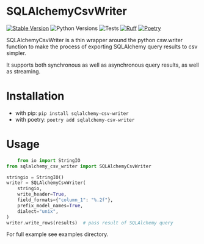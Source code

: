 # SQLAlchemyCsvWriter

[![Stable Version](https://img.shields.io/pypi/v/sqlalchemy_csv_writer?label=stable)](https://pypi.org/project/sqlalchemy-csv-writer/#history)
![Python Versions](https://img.shields.io/pypi/pyversions/sqlalchemy_csv_writer)
![Tests](https://github.com/github/docs/actions/workflows/test.yml/badge.svg?branch=main)
[![Ruff](https://img.shields.io/endpoint?url=https://raw.githubusercontent.com/astral-sh/ruff/main/assets/badge/v2.json)](https://github.com/astral-sh/ruff)
[![Poetry](https://img.shields.io/endpoint?url=https://python-poetry.org/badge/v0.json)](https://python-poetry.org/)

SQLAlchemyCsvWriter is a thin wrapper around the python csw.writer function to make the process of exporting 
SQLAlchemy query results to csv simpler. 

It supports both synchronous as well as asynchronous query results, as well as streaming.

# Installation
- with pip: `pip install sqlalchemy-csv-writer`
- with poetry: `poetry add sqlalchemy-csv-writer`

# Usage

```python
    from io import StringIO
from sqlalchemy_csv_writer import SQLAlchemyCsvWriter

stringio = StringIO()
writer = SQLAlchemyCsvWriter(
    stringio,
    write_header=True,
    field_formats={"column_1": "%.2f"},
    prefix_model_names=True,
    dialect="unix",
)
writer.write_rows(results)  # pass result of SQLAlchemy query
```

For full example see examples directory.